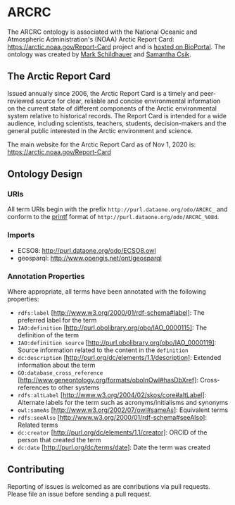 # ARCRC

The ARCRC ontology is associated with the National Oceanic and Atmospheric Administration's (NOAA) Arctic Report Card: https://arctic.noaa.gov/Report-Card project and is [hosted on BioPortal](http://bioportal.bioontology.org/ontologies/ARCRC).
The ontology was created by [Mark Schildhauer](http://orcid.org/0000-0003-0632-7576) and [Samantha Csik](http://orcid.org/0000-0002-5300-3075).

## The Arctic Report Card

Issued annually since 2006, the Arctic Report Card is a timely and peer-reviewed source for clear, reliable and concise environmental information on the current state of different components of the Arctic environmental system relative to historical records. The Report Card is intended for a wide audience, including scientists, teachers, students, decision-makers and the general public interested in the Arctic environment and science.

The main website for the Arctic Report Card as of Nov 1, 2020 is: https://arctic.noaa.gov/Report-Card

## Ontology Design

### URIs

All term URIs begin with the prefix `http://purl.dataone.org/odo/ARCRC_` and conform to the [printf](https://en.wikipedia.org/wiki/Printf_format_string) format of `http://purl.dataone.org/odo/ARCRC_%08d`.

### Imports

- ECSO8: http://purl.dataone.org/odo/ECSO8.owl
- geosparql: http://www.opengis.net/ont/geosparql

### Annotation Properties

Where appropriate, all terms have been annotated with the following properties:

- `rdfs:label` [http://www.w3.org/2000/01/rdf-schema#label]: The preferred label for the term
- `IAO:definition` [http://purl.obolibrary.org/obo/IAO_0000115]: The definition of the term
- `IAO:definition source` [http://purl.obolibrary.org/obo/IAO_0000119]: Source information related to the content in the `definition`
- `dc:description` [http://purl.org/dc/elements/1.1/description]: Extended information about the term
- `GO:database_cross_reference` [http://www.geneontology.org/formats/oboInOwl#hasDbXref]: Cross-references to other systems
- `rdfs:altLabel` [http://www.w3.org/2004/02/skos/core#altLabel]: Alternate labels for the term such as acronyms/initialisms and synonyms
- `owl:sameAs` [http://www.w3.org/2002/07/owl#sameAs]: Equivalent terms
- `rdfs:seeAlso` [http://www.w3.org/2000/01/rdf-schema#seeAlso]: Related terms
- `dc:creator` [http://purl.org/dc/elements/1.1/creator]: ORCID of the person that created the term
- `dc:date` [http://purl.org/dc/terms/date]: Date the term was created

## Contributing

Reporting of issues is welcomed as are conributions via pull requests.
Please file an issue before sending a pull request.